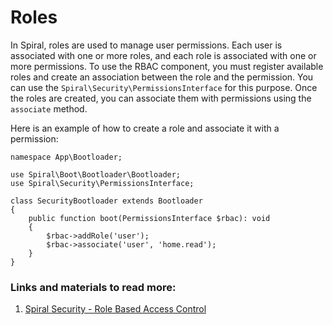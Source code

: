 # Roles

In Spiral, roles are used to manage user permissions. Each user is associated with one or more roles, and each role is associated with one or more permissions. To use the RBAC component, you must register available roles and create an association between the role and the permission. You can use the `Spiral\Security\PermissionsInterface` for this purpose. Once the roles are created, you can associate them with permissions using the `associate` method.

Here is an example of how to create a role and associate it with a permission:

```
namespace App\Bootloader;

use Spiral\Boot\Bootloader\Bootloader;
use Spiral\Security\PermissionsInterface;

class SecurityBootloader extends Bootloader
{
    public function boot(PermissionsInterface $rbac): void
    {
        $rbac->addRole('user');
        $rbac->associate('user', 'home.read');
    }
}
```

### Links and materials to read more:
1. [Spiral Security - Role Based Access Control](https://spiral.dev/docs/security-rbac/current/en)
